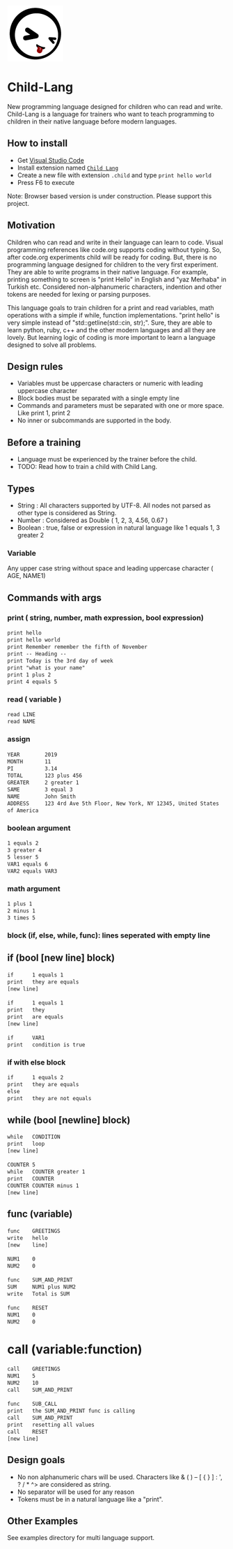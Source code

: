 ![](extensions/vscode/images/icon.png)
# Child-Lang
New programming language designed for children who can read and write. Child-Lang is a language for trainers who want to teach programming to children in their native language before modern languages.

## How to install
- Get [Visual Studio Code](https://code.visualstudio.com/download)
- Install extension named [`Child Lang`](https://marketplace.visualstudio.com/items?itemName=omerfarukz.childlang)
- Create a new file with extension `.child` and type `print hello world`
- Press F6 to execute

Note: Browser based version is under construction. Please support this project.

## Motivation
Children who can read and write in their language can learn to code. Visual programming references like code.org supports coding without typing. So, after code.org experiments child will be ready for coding. But, there is no programming language designed for children to the very first experiment. They are able to write programs in their native language. For example, printing something to screen is "print Hello" in English and "yaz Merhaba" in Turkish etc. Considered non-alphanumeric characters, indention and other tokens are needed for lexing or parsing purposes.

This language goals to train children for a print and read variables, math operations with a simple if while, function implementations. "print hello" is very simple instead of "std::getline(std::cin, str);". Sure, they are able to learn python, ruby, c++ and the other modern languages and all they are lovely. But learning logic of coding is more important to learn a language designed to solve all problems.

## Design rules
- Variables must be uppercase characters or numeric with leading uppercase character
- Block bodies must be separated with a single empty line
- Commands and parameters must be separated with one or more space. Like print 1, print  2
- No inner or subcommands are supported in the body.

## Before a training
- Language must be experienced by the trainer before the child.
- TODO: Read how to train a child with Child Lang.

## Types
- String    : All characters supported by UTF-8. All nodes not parsed as other type is considered as String.
- Number    : Considered as Double ( 1, 2, 3, 4.56, 0.67 )
- Boolean   : true, false or expression in natural language like 1 equals 1, 3 greater 2

### Variable
Any upper case string without space and leading uppercase character ( AGE, NAME1)

## Commands with args
### print ( string, number, math expression, bool expression)
    print hello
    print hello world
    print Remember remember the fifth of November
    print -- Heading --
    print Today is the 3rd day of week
    print "what is your name"
    print 1 plus 2
    print 4 equals 5
    
### read ( variable )
    read LINE
    read NAME
    
### assign
    YEAR        2019
    MONTH       11
    PI          3.14
    TOTAL       123 plus 456
    GREATER     2 greater 1
    SAME        3 equal 3
    NAME        John Smith
    ADDRESS     123 4rd Ave 5th Floor, New York, NY 12345, United States of America

### boolean argument
    1 equals 2
    3 greater 4
    5 lesser 5
    VAR1 equals 6
    VAR2 equals VAR3
    
### math argument
    1 plus 1
    2 minus 1
    3 times 5
    
### block (if, else, while, func): lines seperated with empty line

## if (bool [new line] block)
    if      1 equals 1
    print   they are equals
    [new line]
    
    if      1 equals 1
    print   they
    print   are equals
    [new line]
    
    if      VAR1
    print   condition is true

### if with else block
    if      1 equals 2
    print   they are equals
    else
    print   they are not equals
    
## while (bool [newline] block)
    while   CONDITION
    print   loop
    [new line]
    
    COUNTER 5
    while   COUNTER greater 1
    print   COUNTER
    COUNTER COUNTER minus 1
    [new line]
    
## func (variable)
    func    GREETINGS
    write   hello
    [new    line]
    
    NUM1    0
    NUM2    0
    
    func    SUM_AND_PRINT
    SUM     NUM1 plus NUM2
    write   Total is SUM
    
    func    RESET
    NUM1    0
    NUM2    0
    
# call (variable:function)
    call    GREETINGS
    NUM1    5
    NUM2    10
    call    SUM_AND_PRINT
    
    func    SUB_CALL
    print   the SUM_AND_PRINT func is calling
    call    SUM_AND_PRINT
    print   resetting all values
    call    RESET
    [new line]

## Design goals
- No non alphanumeric chars will be used. Characters like & ( ) – [ { } ] : ', ? / * ^> are considered as string.
- No separator will be used for any reason
- Tokens must be in a natural language like a "print".

## Other Examples
See examples directory for multi language support.
